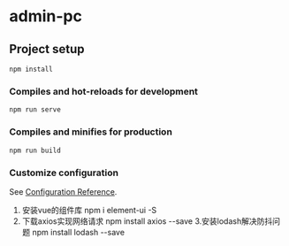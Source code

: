 # admin-pc

## Project setup
```
npm install
```

### Compiles and hot-reloads for development
```
npm run serve
```

### Compiles and minifies for production
```
npm run build
```

### Customize configuration
See [Configuration Reference](https://cli.vuejs.org/config/).

1. 安装vue的组件库
npm i element-ui -S 
2. 下载axios实现网络请求
npm install axios   --save
3.安装lodash解决防抖问题
npm install lodash --save